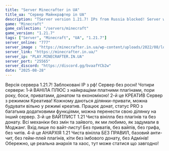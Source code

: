 ```yaml
---
title: "Server Minecrafter in UA"
title_ua: "Сервер Майнкрафтер in UA"
description: "TServer version 1.21.7! IPs from Russia blocked! Server without Russians!"
game: "Minecraft"
game_collection: "/servers/minecraft"
game_version: "1.21.7"
tags: ["Server", "Minecraft", "UA", "1.21.7"]
server_online: "777"
server_image : "https://minecrafter.in.ua/wp-content/uploads/2022/08/logo_ml_4.jpg"
server_link: "https://minecrafter.in.ua/"
server_ip: "PLAY.MINECRAFTER.IN.UA"
server_port: "25565"
server_discord: "https://discord.gg/bvaafYCb2w"
date: "2025-08-28"
---
```


Версія сервера 1.21.7! Заблоковані IP з рф! Сервер без росні! Чотири сервери: 
1-й ВАНІЛА ПЛЮС з найкращіми платними плагінами, пори року, боси, приватами, донатом та економікою! 
2-й це КРЕАТИВ Сервер з режимом Креатива!
Кожному даються ділянки-привати, можна будувати вільно у режимі креатив.
Працює донат, статус PRO з багатьма додатковими функціями, можна перенести свою ділянку на інший сервер. 
3-й це ВАЙТЛИСТ 1.21 Чиста вінілла без плагінів та без донату.
Всі механіки без змін та зайвого, як ми любимо, як задумали в Моджанг.
Вхід лише по вайт-листу!
Без приватів, без вайпів, без грифа, без читів.
4-й це АНАРХІЯ 1.21 Чиста вінілла БЕЗ ПРАВИЛ, базовий анти-чит, без гейм-плей плагінів, кіти без імбового донату, без Адмінів!
Обережно, це реальна анархія та хаос, тут може статися що завгодно!
